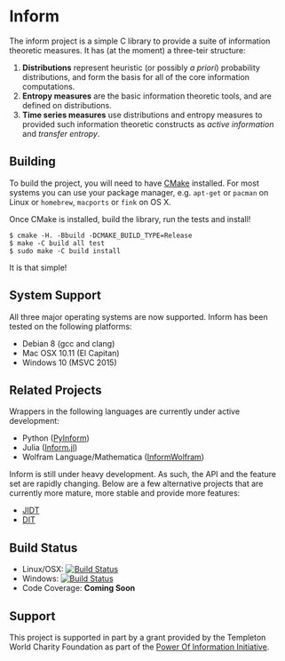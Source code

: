 # Inform

The inform project is a simple C library to provide a suite of information theoretic measures. It has (at the moment) a three-teir structure:

1. **Distributions** represent heuristic (or possibly _a priori_) probability distributions, and form the basis for all of the core information computations.
2. **Entropy measures** are the basic information theoretic tools, and are defined on distributions.
3. **Time series measures** use distributions and entropy measures to provided such information theoretic constructs as _active information_ and _transfer entropy_.

## Building

To build the project, you will need to have [CMake](https://cmake.org) installed. For most systems you can use your package manager, e.g. `apt-get` or `pacman` on Linux or `homebrew`, `macports` or `fink` on OS X.

Once CMake is installed, build the library, run the tests and install!

    $ cmake -H. -Bbuild -DCMAKE_BUILD_TYPE=Release
    $ make -C build all test
    $ sudo make -C build install

It is that simple!

## System Support

All three major operating systems are now supported. Inform has been tested on the following platforms:

- Debian 8 (gcc and clang)
- Mac OSX 10.11 (El Capitan)
- Windows 10 (MSVC 2015)

## Related Projects

Wrappers in the following languages are currently under active development:
- Python ([PyInform](https://github.com/elife-asu/pyinform))
- Julia ([Inform.jl](https://github.com/elife-asu/Inform.jl))
- Wolfram Language/Mathematica ([InformWolfram](https://github.com/dglmoore/InformWolfram))

Inform is still under heavy development. As such, the API and the feature set are rapidly changing. Below are a few alternative projects that are currently more mature, more stable and provide more features:
- [JIDT](https://github.com/jlizier/jidt)
- [DIT](https://github.com/dit/dit)


## Build Status
- Linux/OSX: [![Build Status](https://travis-ci.org/ELIFE-ASU/Inform.svg?branch=master)](https://travis-ci.org/ELIFE-ASU/Inform)
- Windows: [![Build Status](https://ci.appveyor.com/api/projects/status/7y015h6p7n0q7097/branch/master?svg=true)](https://ci.appveyor.com/project/dglmoore/inform-vx977)
- Code Coverage: **Coming Soon**

## Support
This project is supported in part by a grant provided by the Templeton World Charity Foundation as part of the [Power Of Information Initiative](http://www.templetonworldcharity.org/what-we-fund/themes-of-interest/power-of-information).
